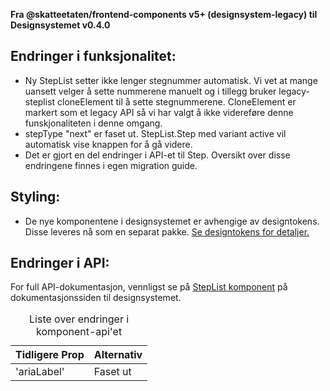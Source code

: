 **Fra @skatteetaten/frontend-components v5+ (designsystem-legacy) til Designsystemet v0.4.0**

## Endringer i funksjonalitet:

- Ny StepList setter ikke lenger stegnummer automatisk. Vi vet at mange uansett velger å sette nummerene manuelt og i tillegg bruker legacy-steplist cloneElement til å sette stegnummerene.
  CloneElement er markert som et legacy API så vi har valgt å ikke videreføre denne funskjonaliteten i denne omgang.
- stepType "next" er faset ut. StepList.Step med variant active vil automatisk vise knappen for å gå videre.
- Det er gjort en del endringer i API-et til Step. Oversikt over disse endringene finnes i egen migration guide.

## Styling:

- De nye komponentene i designsystemet er avhengige av designtokens. Disse leveres nå som en separat pakke. <a class="brodtekst-link" href="#section-designtokens-deprecated">Se designtokens for detaljer.</a>

## Endringer i API:

For full API-dokumentasjon, vennligst se på <a class="brodtekst-link" href="https://www.skatteetaten.no/stilogtone/designsystemet/komponenter/steplist/">StepList komponent</a> på dokumentasjonssiden til designsystemet.

<div class="migration-tabell">
<table>
<caption>Liste over endringer i komponent-api'et</caption>
<thead><tr><th>Tidligere Prop</th><th>Alternativ</th></tr></thead>
<tbody>
<tr>
<td>'ariaLabel'</td>
<td>Faset ut</td>
</tr>
</tbody>
</table>
</div>
